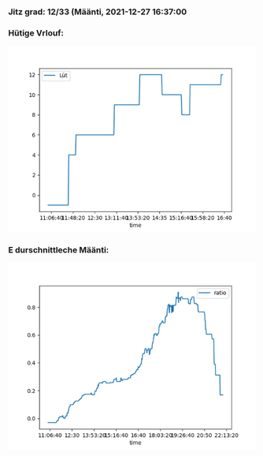 ### Jitz grad: 12/33 (Määnti, 2021-12-27 16:37:00

### Hütige Vrlouf:
![Graph](Today.png)

### E durschnittleche Määnti:
![Graph](Määnti.png)